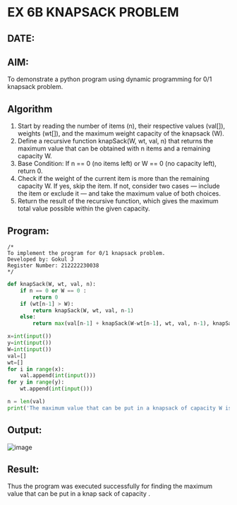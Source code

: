 # EX 6B KNAPSACK PROBLEM
## DATE:
## AIM:
To demonstrate a python program using dynamic programming for 0/1 knapsack problem.



## Algorithm
1. Start by reading the number of items (n), their respective values (val[]), weights (wt[]), and the maximum weight capacity of the knapsack (W).
2. Define a recursive function knapSack(W, wt, val, n) that returns the maximum value that can be obtained with n items and a remaining capacity W.
3. Base Condition: If n == 0 (no items left) or W == 0 (no capacity left), return 0.
4. Check if the weight of the current item is more than the remaining capacity W. If yes, skip the item. If not, consider two cases — include the item or exclude       it — and take the maximum value of both choices. 
5. Return the result of the recursive function, which gives the maximum total value possible within the given capacity.   

## Program:

```
/*
To implement the program for 0/1 knapsack problem.
Developed by: Gokul J
Register Number: 212222230038 
*/
```

```python
def knapSack(W, wt, val, n):
    if n == 0 or W == 0 :
        return 0
    if (wt[n-1] > W):
        return knapSack(W, wt, val, n-1)
    else:
        return max(val[n-1] + knapSack(W-wt[n-1], wt, val, n-1), knapSack(W, wt, val, n-1))

x=int(input())
y=int(input())
W=int(input())
val=[]
wt=[]
for i in range(x):
    val.append(int(input()))
for y in range(y):
    wt.append(int(input()))

n = len(val)
print('The maximum value that can be put in a knapsack of capacity W is: ',knapSack(W, wt, val, n))
```

## Output:

![image](https://github.com/user-attachments/assets/b682abc8-8f1c-4a18-9a3d-2b0bc582c99a)



## Result:
Thus the program was executed successfully for finding the maximum value that can be put in a knap sack of capacity .
